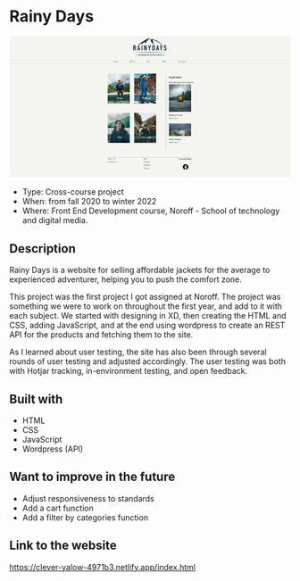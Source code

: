 # Rainy Days

![Screen shot of project](/images/Rainy-days-topless_edt.jpg "Front page of the website")

- Type: Cross-course project
- When: from fall 2020 to winter 2022
- Where: Front End Development course, Noroff - School of technology and digital media.

## Description

Rainy Days is a website for selling affordable jackets for the average to experienced adventurer, helping you to push the comfort zone.

This project was the first project I got assigned at Noroff. The project was something we were to work on throughout the first year, and add to it with each subject. We started with designing in XD, then creating the HTML and CSS, adding JavaScript, and at the end using wordpress to create an REST API for the products and fetching them to the site.

As I learned about user testing, the site has also been through several rounds of user testing and adjusted accordingly. The user testing was both with Hotjar tracking, in-environment testing, and open feedback.

## Built with

- HTML
- CSS
- JavaScript
- Wordpress (API)

## Want to improve in the future

- Adjust responsiveness to standards
- Add a cart function
- Add a filter by categories function

## Link to the website

https://clever-yalow-4971b3.netlify.app/index.html
